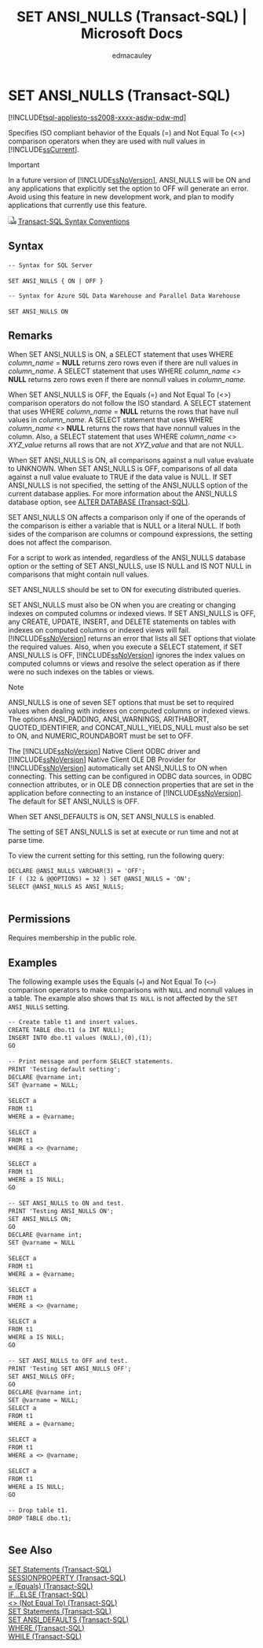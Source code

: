 ﻿---
title: "SET ANSI_NULLS (Transact-SQL) | Microsoft Docs"
ms.custom: ""
ms.date: "12/04/2017"
ms.prod: "sql-non-specified"
ms.prod_service: "sql-data-warehouse, pdw, sql-database"
ms.service: ""
ms.component: "t-sql|statements"
ms.reviewer: ""
ms.suite: "sql"
ms.technology: 
  - "database-engine"
ms.tgt_pltfrm: ""
ms.topic: "language-reference"
f1_keywords: 
  - "SET_ANSI_NULLS_TSQL"
  - "ANSI_NULLS"
  - "SET ANSI_NULLS"
  - "ANSI_NULLS_TSQL"
dev_langs: 
  - "TSQL"
helpviewer_keywords: 
  - "SET ANSI_NULLS statement"
  - "not equal to operator (<>)"
  - "ANSI_NULLS option"
  - "equals operator (=)"
  - "null values [SQL Server], comparison operators"
  - "comparison operators [SQL Server], null values"
ms.assetid: aae263ef-a3c7-4dae-80c2-cc901e48c755
caps.latest.revision: 43
author: "edmacauley"
ms.author: "edmaca"
manager: "craigg"
ms.workload: "Active"
monikerRange: ">= aps-pdw-2016 || = azure-sqldw-latest || >= sql-server-2016 || = sqlallproducts-allversions"
---
# SET ANSI_NULLS (Transact-SQL)
[!INCLUDE[tsql-appliesto-ss2008-xxxx-asdw-pdw-md](../../includes/tsql-appliesto-ss2008-xxxx-asdw-pdw-md.md)]

  Specifies ISO compliant behavior of the Equals (=) and Not Equal To (<>) comparison operators when they are used with null values in [!INCLUDE[ssCurrent](../../includes/sscurrent-md.md)].  
  
> [!IMPORTANT]  
>  In a future version of [!INCLUDE[ssNoVersion](../../includes/ssnoversion-md.md)], ANSI_NULLS will be ON and any applications that explicitly set the option to OFF will generate an error. Avoid using this feature in new development work, and plan to modify applications that currently use this feature.
  
 ![Topic link icon](../../database-engine/configure-windows/media/topic-link.gif "Topic link icon") [Transact-SQL Syntax Conventions](../../t-sql/language-elements/transact-sql-syntax-conventions-transact-sql.md)  

## Syntax

```
-- Syntax for SQL Server

SET ANSI_NULLS { ON | OFF }
```

```
-- Syntax for Azure SQL Data Warehouse and Parallel Data Warehouse

SET ANSI_NULLS ON
```

## Remarks  
 When SET ANSI_NULLS is ON, a SELECT statement that uses WHERE *column_name* = **NULL** returns zero rows even if there are null values in *column_name*. A SELECT statement that uses WHERE *column_name* <> **NULL** returns zero rows even if there are nonnull values in *column_name*.  
  
 When SET ANSI_NULLS is OFF, the Equals (=) and Not Equal To (<>) comparison operators do not follow the ISO standard. A SELECT statement that uses WHERE *column_name* = **NULL** returns the rows that have null values in *column_name*. A SELECT statement that uses WHERE *column_name* <> **NULL** returns the rows that have nonnull values in the column. Also, a SELECT statement that uses WHERE *column_name* <> *XYZ_value* returns all rows that are not *XYZ_value* and that are not NULL.  
  
 When SET ANSI_NULLS is ON, all comparisons against a null value evaluate to UNKNOWN. When SET ANSI_NULLS is OFF, comparisons of all data against a null value evaluate to TRUE if the data value is NULL. If SET ANSI_NULLS is not specified, the setting of the ANSI_NULLS option of the current database applies. For more information about the ANSI_NULLS database option, see [ALTER DATABASE &#40;Transact-SQL&#41;](../../t-sql/statements/alter-database-transact-sql.md).  
  
 SET ANSI_NULLS ON affects a comparison only if one of the operands of the comparison is either a variable that is NULL or a literal NULL. If both sides of the comparison are columns or compound expressions, the setting does not affect the comparison.  
  
 For a script to work as intended, regardless of the ANSI_NULLS database option or the setting of SET ANSI_NULLS, use IS NULL and IS NOT NULL in comparisons that might contain null values.  
  
 SET ANSI_NULLS should be set to ON for executing distributed queries.  
  
 SET ANSI_NULLS must also be ON when you are creating or changing indexes on computed columns or indexed views. If SET ANSI_NULLS is OFF, any CREATE, UPDATE, INSERT, and DELETE statements on tables with indexes on computed columns or indexed views will fail. [!INCLUDE[ssNoVersion](../../includes/ssnoversion-md.md)] returns an error that lists all SET options that violate the required values. Also, when you execute a SELECT statement, if SET ANSI_NULLS is OFF, [!INCLUDE[ssNoVersion](../../includes/ssnoversion-md.md)] ignores the index values on computed columns or views and resolve the select operation as if there were no such indexes on the tables or views.  
  
> [!NOTE]  
>  ANSI_NULLS is one of seven SET options that must be set to required values when dealing with indexes on computed columns or indexed views. The options ANSI_PADDING, ANSI_WARNINGS, ARITHABORT, QUOTED_IDENTIFIER, and CONCAT_NULL_YIELDS_NULL must also be set to ON, and NUMERIC_ROUNDABORT must be set to OFF.  
  
 The [!INCLUDE[ssNoVersion](../../includes/ssnoversion-md.md)] Native Client ODBC driver and [!INCLUDE[ssNoVersion](../../includes/ssnoversion-md.md)] Native Client OLE DB Provider for [!INCLUDE[ssNoVersion](../../includes/ssnoversion-md.md)] automatically set ANSI_NULLS to ON when connecting. This setting can be configured in ODBC data sources, in ODBC connection attributes, or in OLE DB connection properties that are set in the application before connecting to an instance of [!INCLUDE[ssNoVersion](../../includes/ssnoversion-md.md)]. The default for SET ANSI_NULLS is OFF.  
  
 When SET ANSI_DEFAULTS is ON, SET ANSI_NULLS is enabled.  
  
 The setting of SET ANSI_NULLS is set at execute or run time and not at parse time.  
  
 To view the current setting for this setting, run the following query:
  
```  
DECLARE @ANSI_NULLS VARCHAR(3) = 'OFF';  
IF ( (32 & @@OPTIONS) = 32 ) SET @ANSI_NULLS = 'ON';  
SELECT @ANSI_NULLS AS ANSI_NULLS;  
  
```  
  
## Permissions  
 Requires membership in the public role.  
  
## Examples  
 The following example uses the Equals (`=`) and Not Equal To (`<>`) comparison operators to make comparisons with `NULL` and nonnull values in a table. The example also shows that `IS NULL` is not affected by the `SET ANSI_NULLS` setting.  
  
```  
-- Create table t1 and insert values.  
CREATE TABLE dbo.t1 (a INT NULL);  
INSERT INTO dbo.t1 values (NULL),(0),(1);  
GO  
  
-- Print message and perform SELECT statements.  
PRINT 'Testing default setting';  
DECLARE @varname int;   
SET @varname = NULL;  
  
SELECT a  
FROM t1   
WHERE a = @varname;  
  
SELECT a   
FROM t1   
WHERE a <> @varname;  
  
SELECT a   
FROM t1   
WHERE a IS NULL;  
GO  
  
-- SET ANSI_NULLS to ON and test.  
PRINT 'Testing ANSI_NULLS ON';  
SET ANSI_NULLS ON;  
GO  
DECLARE @varname int;  
SET @varname = NULL  
  
SELECT a   
FROM t1   
WHERE a = @varname;  
  
SELECT a   
FROM t1   
WHERE a <> @varname;  
  
SELECT a   
FROM t1   
WHERE a IS NULL;  
GO  
  
-- SET ANSI_NULLS to OFF and test.  
PRINT 'Testing SET ANSI_NULLS OFF';  
SET ANSI_NULLS OFF;  
GO  
DECLARE @varname int;  
SET @varname = NULL;  
SELECT a   
FROM t1   
WHERE a = @varname;  
  
SELECT a   
FROM t1   
WHERE a <> @varname;  
  
SELECT a   
FROM t1   
WHERE a IS NULL;  
GO  
  
-- Drop table t1.  
DROP TABLE dbo.t1;  
  
```  
  
## See Also  
 [SET Statements &#40;Transact-SQL&#41;](../../t-sql/statements/set-statements-transact-sql.md)   
 [SESSIONPROPERTY &#40;Transact-SQL&#41;](../../t-sql/functions/sessionproperty-transact-sql.md)   
 [= &#40;Equals&#41; &#40;Transact-SQL&#41;](../../t-sql/language-elements/equals-transact-sql.md)   
 [IF...ELSE &#40;Transact-SQL&#41;](../../t-sql/language-elements/if-else-transact-sql.md)   
 [&#60;&#62; &#40;Not Equal To&#41; &#40;Transact-SQL&#41;](../../t-sql/language-elements/not-equal-to-transact-sql-traditional.md)   
 [SET Statements &#40;Transact-SQL&#41;](../../t-sql/statements/set-statements-transact-sql.md)   
 [SET ANSI_DEFAULTS &#40;Transact-SQL&#41;](../../t-sql/statements/set-ansi-defaults-transact-sql.md)   
 [WHERE &#40;Transact-SQL&#41;](../../t-sql/queries/where-transact-sql.md)   
 [WHILE &#40;Transact-SQL&#41;](../../t-sql/language-elements/while-transact-sql.md)  
  
  
